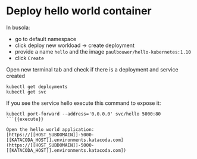 

# Deploy hello world container

In busola:
- go to default namespace
- click deploy new workload -> create deployment
- provide a name `hello` and the image `paulbouwer/hello-kubernetes:1.10`
- click `Create`


Open new terminal tab and check if there is a deployment and service created
```
kubectl get deployments
kubectl get svc
```
If you see the service hello execute this command to expose it:

```
kubectl port-forward --address='0.0.0.0' svc/hello 5000:80
```{{execute}}

Open the hello world application:
[https://[[HOST_SUBDOMAIN]]-5000-[[KATACODA_HOST]].environments.katacoda.com](https://[[HOST_SUBDOMAIN]]-5000-[[KATACODA_HOST]].environments.katacoda.com])

